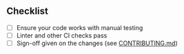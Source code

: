 <!-- Thanks for submitting a PR! Please ensure the following requirements are met in order for us to review your PR -->

## Checklist

-   [ ] Ensure your code works with manual testing
-   [ ] Linter and other CI checks pass
-   [ ] Sign-off given on the changes (see [CONTRIBUTING.md](https://github.com/vector-im/element-desktop/blob/develop/CONTRIBUTING.md))
